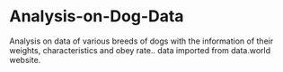 # Analysis-on-Dog-Data
Analysis on data of various breeds of dogs with the information of their weights, characteristics and obey rate.. data imported from data.world website.
